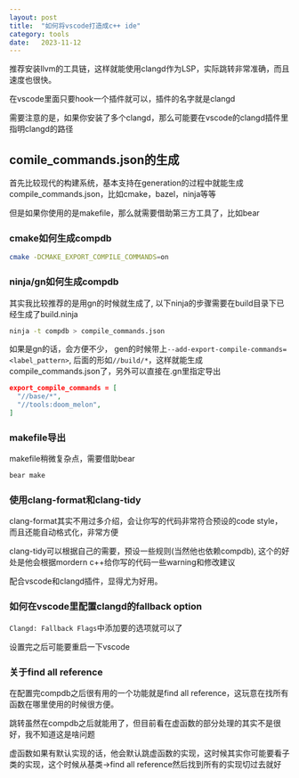 ```yaml
---
layout: post
title:  "如何将vscode打造成c++ ide"
category: tools
date:   2023-11-12
---
```


推荐安装llvm的工具链，这样就能使用clangd作为LSP，实际跳转非常准确，而且速度也很快。

在vscode里面只要hook一个插件就可以，插件的名字就是clangd

需要注意的是，如果你安装了多个clangd，那么可能要在vscode的clangd插件里指明clangd的路径

## comile_commands.json的生成

首先比较现代的构建系统，基本支持在generation的过程中就能生成compile_commands.json，比如cmake，bazel，ninja等等

但是如果你使用的是makefile，那么就需要借助第三方工具了，比如bear

### cmake如何生成compdb

```bash
cmake -DCMAKE_EXPORT_COMPILE_COMMANDS=on
```

### ninja/gn如何生成compdb

其实我比较推荐的是用gn的时候就生成了, 以下ninja的步骤需要在build目录下已经生成了build.ninja

```bash
ninja -t compdb > compile_commands.json
```

如果是gn的话，会方便不少， gen的时候带上`--add-export-compile-commands=<label_pattern>`, 后面的形如`//build/*`，这样就能生成compile_commands.json了，另外可以直接在.gn里指定导出

```json
export_compile_commands = [
  "//base/*",
  "//tools:doom_melon",
]
```

### makefile导出

makefile稍微复杂点，需要借助bear

```bash
bear make
```

### 使用clang-format和clang-tidy

clang-format其实不用过多介绍，会让你写的代码非常符合预设的code style，而且还能自动格式化，非常方便

clang-tidy可以根据自己的需要，预设一些规则(当然他也依赖compdb), 这个的好处是他会根据mordern c++给你写的代码一些warning和修改建议

配合vscode和clangd插件，显得尤为好用。

### 如何在vscode里配置clangd的fallback option

`Clangd: Fallback Flags`中添加要的选项就可以了

设置完之后可能要重启一下vscode

### 关于find all reference

在配置完compdb之后很有用的一个功能就是find all reference，这玩意在找所有函数在哪里使用的时候很方便。

跳转虽然在compdb之后就能用了，但目前看在虚函数的部分处理的其实不是很好，我不知道这是啥问题

虚函数如果有默认实现的话，他会默认跳虚函数的实现，这时候其实你可能要看子类的实现，这个时候从基类->find all reference然后找到所有的实现切过去就好

